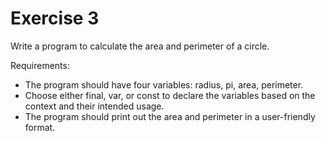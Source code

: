 # Exercise 3

Write a program to calculate the area and perimeter of a circle.

Requirements:

- The program should have four variables: radius, pi, area, perimeter.
- Choose either final, var, or const to declare the variables based on the context and their intended usage.
- The program should print out the area and perimeter in a user-friendly format.
